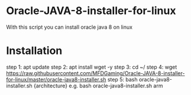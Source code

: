 # Oracle-JAVA-8-installer-for-linux
With this script you can install oracle java 8 on linux


# Installation
step 1: apt update
step 2: apt install wget -y
step 3: cd ~/
step 4: wget https://raw.githubusercontent.com/MFDGaming/Oracle-JAVA-8-installer-for-linux/master/oracle-java8-installer.sh
step 5: bash oracle-java8-installer.sh {architecture}
e.g. bash oracle-java8-installer.sh arm


